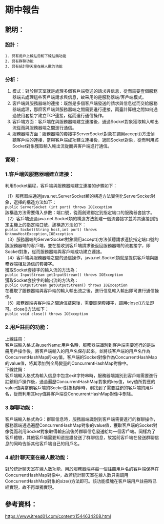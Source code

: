 # 期中報告
## 說明：  
### 設計：  
    1. 具有用戶上線註冊和下線註銷功能  
    2. 具有群聊功能  
    3. 具有統計聊天室在線人數的功能  
      
### 分析：  
1. 模式：對於聊天室就是處理多個客戶端發送的請求與信息，從而需要壹個服務器端去處理這些客戶端請求與信息，故采用的是服務器端/客戶端模式。  
2. 客戶端與服務器端的連接：既然是多個客戶端發送的請求與信息從而交給服務器端處理，那麽客戶端與服務器端之間需要進行連接，兩臺計算機之間如何通過使用套接字建立TCP連接，從而進行通信操作。
3. 客戶端方面：客戶端在與服務器端建立連接後，通過Socket對象獲取輸入輸出流從而與服務器端之間進行通信。  
4. 服務器端方面：服務器端的套接字ServerSocket對象在調用accept()方法偵聽客戶端的連接，當與客戶端成功建立連接後，返回Socket對象，從而利用該Socket對象獲取輸入輸出流從而與客戶端進行通信。  

### 實現：  
### 1.客戶端與服務器端建立連接：  
利用Socket編程，客戶端與服務器端建立連接的步驟如下：  

（1）服務器端通過java.net.ServerSocket類的構造方法實例化ServerSocket對象，選擇的構造方法如下：  
```public ServerSocket (int port) throws IOException```  
該構造方法需要傳入參數：端口號，從而創建綁定到指定端口的服務器套接字。  
（2）客戶端通過java.net.Socket類的構造方法創建一個流套接字並將其連接到指定主機上的指定端口號，該構造方法如下：  
```public Socket(String host,int port) throws UnknowHostException,IOException```  
（3）服務器端的ServerSocket對象調用accept()方法偵聽請求連接指定端口號的該服務器端的客戶端，並在接收到客戶端請求後返回服務器端的流套接字，即Socket對象，從而服務器端與客戶端成功建立連接。  
（4）客戶端與服務器端之間的通信操作，java.net.Socket類就是提供客戶端與服務器端相互通信的套接字。  
獲取Socket套接字的輸入流的方法為：  
```public InputStream getInputStream() throws IOException```  
獲取Socket套接字的輸出流的方法為：  
```public OutputStream getOutputStream() throws IOException```  
在獲取了服務器端與客戶端的輸入輸出流之後，進行信息輸入輸出即可進行通信操作。  
（5）服務器端與客戶端之間通信結束後，需要關閉套接字，調用close()方法即可。close()方法如下：  
```public void close() throws IOException```  
### 2.用戶註冊的功能：  
上線註冊：  
客戶端輸入格式為userName:用戶名時，服務器端識別到客戶端需要進行的是註冊用戶操作後，將客戶端輸入的用戶名保存起來，並將該客戶端的用戶名作為ConcurrentHashMap的key值，客戶端的Socket對像作為ConcurrentHashMap的value值，將其添加到全局變量的ConcurrentHashMap對像中。  
下線註銷：  
客戶端輸入格式為輸入信息中包含exit字符串時，服務器端識別到客戶端需要進行註銷用戶操作後，通過遍歷ConcurrentHashMap對象的key值，key值所對應的value值與當前客戶端的Socket對象相等時，則找到了需要註銷的客戶端的用戶名，從而利用其key值將客戶端從ConcurrentHashMap對像中刪除。  
### 3.群聊功能：  
客戶端輸入格式為G：群聊信息時，服務器端識別到客戶端需要進行的群聊操作，服務器端通過遍歷ConcurrentHashMap對象的value值，獲取客戶端的Socket對像從而利用Socket對象取得輸出流後將群聊信息發送給每一個客戶端。同樣為了客戶體驗，其他客戶端需要知道是誰發送了群聊信息，故當前客戶端在發送群聊信息的同時告訴其他客戶端自己的用戶名。  
### 4.統計聊天室在線人數功能：  
對於統計聊天室在線人數功能，用於服務器端將每一個註冊用戶名的客戶端保存在ConcurrentHashMap對像中，故若統計聊天室在線人數只需調用ConcurrentHashMap對象的size()方法即可。該功能模塊在客戶端用戶註冊時已經實現，故不再單獨實現。  
## 參考資料：  
https://www.itread01.com/content/1544634208.html



